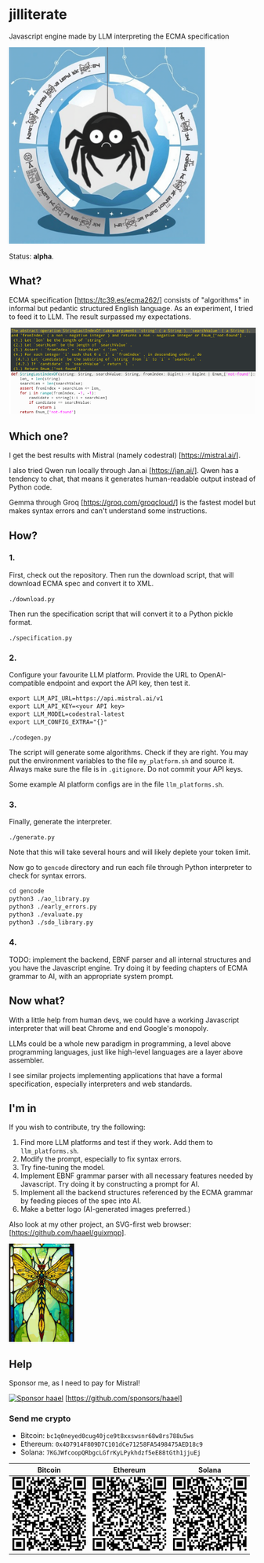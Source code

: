 # jilliterate
Javascript engine made by LLM interpreting the ECMA specification

<img src="varia/logo-1.png" height="400">

Status: **alpha**.

## What?

ECMA specification [https://tc39.es/ecma262/] consists of "algorithms" in informal but pedantic structured English language.
As an experiment, I tried to feed it to LLM. The result surpassed my expectations.

![code comparison](varia/codegen-comparison.png)

## Which one?

I get the best results with Mistral (namely codestral) [https://mistral.ai/].

I also tried Qwen run locally through Jan.ai [https://jan.ai/]. Qwen has a tendency to chat, that means it generates
human-readable output instead of Python code.

Gemma through Groq [https://groq.com/groqcloud/] is the fastest model but makes syntax errors and can't understand some instructions.


## How?

### 1.
First, check out the repository.
Then run the download script, that will download ECMA spec and convert it to XML.

`./download.py`

Then run the specification script that will convert it to a Python pickle format.

`./specification.py`

### 2.
Configure your favourite LLM platform. Provide the URL to OpenAI-compatible endpoint and export the API key, then test it.

```
export LLM_API_URL=https://api.mistral.ai/v1
export LLM_API_KEY=<your API key>
export LLM_MODEL=codestral-latest
export LLM_CONFIG_EXTRA="{}"

./codegen.py
```

The script will generate some algorithms. Check if they are right. You may put the environment variables to the file `my_platform.sh` and source it. Always make sure the file is in `.gitignore`. Do not commit your API keys.

Some example AI platform configs are in the file `llm_platforms.sh`.

### 3.
Finally, generate the interpreter.

`./generate.py`

Note that this will take several hours and will likely deplete your token limit.

Now go to `gencode` directory and run each file through Python interpreter to check for syntax errors.

```
cd gencode
python3 ./ao_library.py
python3 ./early_errors.py
python3 ./evaluate.py
python3 ./sdo_library.py
```

### 4.
TODO: implement the backend, EBNF parser and all internal structures and you have the Javascript engine. Try doing it by feeding chapters of ECMA grammar to AI, with an appropriate system prompt.

## Now what?

With a little help from human devs, we could have a working Javascript interpreter that will beat Chrome and end Google's monopoly.

LLMs could be a whole new paradigm in programming, a level above programming languages, just like high-level languages are a layer
above assembler.

I see similar projects implementing applications that have a formal specification, especially interpreters and web standards.

## I'm in

If you wish to contribute, try the following:

1. Find more LLM platforms and test if they work. Add them to `llm_platforms.sh`.
2. Modify the prompt, especially to fix syntax errors.
3. Try fine-tuning the model.
4. Implement EBNF grammar parser with all necessary features needed by Javascript. Try doing it by constructing a prompt for AI.
5. Implement all the backend structures referenced by the ECMA grammar by feeding pieces of the spec into AI.
6. Make a better logo (AI-generated images preferred.)

Also look at my other project, an SVG-first web browser: [https://github.com/haael/guixmpp].

<a href="https://github.com/haael/guixmpp"><img src="https://raw.githubusercontent.com/haael/guixmpp/refs/heads/master/examples/gfx/mayfly.svg" height="200" alt="guixmpp"></a>

## Help

Sponsor me, as I need to pay for Mistral!

[![Sponsor haael](https://img.shields.io/static/v1?label=Sponsor%20haael&message=%E2%9D%A4&logo=GitHub&color=%23fe8e86)](https://github.com/sponsors/haael)
[https://github.com/sponsors/haael]

### Send me crypto

* Bitcoin: `bc1q0neyed0cug40jce9t8xxswsnr68w8rs788u5ws`
* Ethereum: `0x4D7914F809D7C101dCe71258FA5498475AED18c9`
* Solana: `7KGJWfcoopQRbgcLGfrKyLPykhdzf5eE88tGth1jjuEj`

| Bitcoin                                  | Ethereum                                 | Solana                                     |
|------------------------------------------|------------------------------------------|--------------------------------------------|
|![bc1q0neyed0cug40jce9t8xxswsnr68w8rs788u5ws](varia/jilliterate-BTC.png)|![0x4D7914F809D7C101dCe71258FA5498475AED18c9](varia/jilliterate-ETH.png)|![7KGJWfcoopQRbgcLGfrKyLPykhdzf5eE88tGth1jjuEj](varia/jilliterate-SOL.png)|


